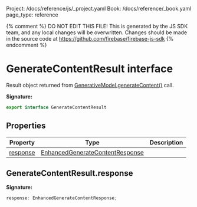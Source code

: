Project: /docs/reference/js/_project.yaml
Book: /docs/reference/_book.yaml
page_type: reference

{% comment %}
DO NOT EDIT THIS FILE!
This is generated by the JS SDK team, and any local changes will be
overwritten. Changes should be made in the source code at
https://github.com/firebase/firebase-js-sdk
{% endcomment %}

# GenerateContentResult interface
Result object returned from [GenerativeModel.generateContent()](./vertexai.generativemodel.md#generativemodelgeneratecontent) call.

<b>Signature:</b>

```typescript
export interface GenerateContentResult 
```

## Properties

|  Property | Type | Description |
|  --- | --- | --- |
|  [response](./vertexai.generatecontentresult.md#generatecontentresultresponse) | [EnhancedGenerateContentResponse](./vertexai.enhancedgeneratecontentresponse.md#enhancedgeneratecontentresponse_interface) |  |

## GenerateContentResult.response

<b>Signature:</b>

```typescript
response: EnhancedGenerateContentResponse;
```
